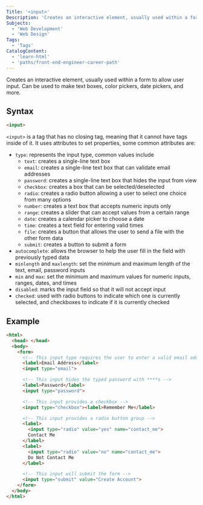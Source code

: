 ```yaml
---
Title: '<input>'
Description: 'Creates an interactive element, usually used within a form to allow user input. Can be used to make text boxes, color pickers, date pickers, and more.'
Subjects:
  - 'Web Development'
  - 'Web Design'
Tags:
  - 'Tags'
CatalogContent:
  - 'learn-html'
  - 'paths/front-end-engineer-career-path'
---
```


Creates an interactive element, usually used within a form to allow user input. Can be used to make text boxes, color pickers, date pickers, and more.

## Syntax

```html
<input>
```

`<input>` is a tag that has no closing tag, meaning that it cannot have tags inside of it. It uses attributes to set properties, some common attributes are:

- `type`: represents the input type, common values include
  - `text`: creates a single-line text box
  - `email`: creates a single-line text box that can validate email addresses
  - `password`: creates a single-line text box that hides the input from view
  - `checkbox`: creates a box that can be selected/deselected
  - `radio`: creates a radio button allowing a user to select one choice from many options
  - `number`: creates a text box that accepts numeric inputs only
  - `range`: creates a slider that can accept values from a certain range
  - `date`: creates a calendar picker to choose a date
  - `time`: creates a text field for entering valid times
  - `file`: creates a button that allows the user to send a file with the other form data
  - `submit`: creates a button to submit a form
- `autocomplete`: allows the browser to help the user fill in the field with previously typed data
- `minlength` and `maxlength`: set the minimum and maximum length of the text, email, password inputs
- `min` and `max`: set the minimum and maximum values for numeric inputs, ranges, dates, and times
- `disabled`: marks the input field so that it will not accept input
- `checked`: used with radio buttons to indicate which one is currently selected, and checkboxes to indicate if it is currently checked

## Example

```html
<html>
  <head> </head>
  <body>
    <form>
      <!-- This input type requires the user to enter a valid email address -->
      <label>Email Address</label>
      <input type="email">

      <!-- This input hides the typed password with ****s -->
      <label>Password</label>
      <input type="password">

      <!-- This input provides a checkbox -->
      <input type="checkbox"><label>Remember Me</label>

      <!-- This input provides a radio button group -->
      <label>
        <input type="radio" value="yes" name="contact_me">
        Contact Me
      </label>
      <label>
        <input type="radio" value="no" name="contact_me">
        Do Not Contact Me
      </label>

      <!-- This input will submit the form -->
      <input type="submit" value="Create Account">
    </form>
  </body>
</html>
```
